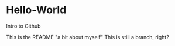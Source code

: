 # Hello-World
Intro to Github

This is the README
"a bit about myself"
This is still a branch, right?
